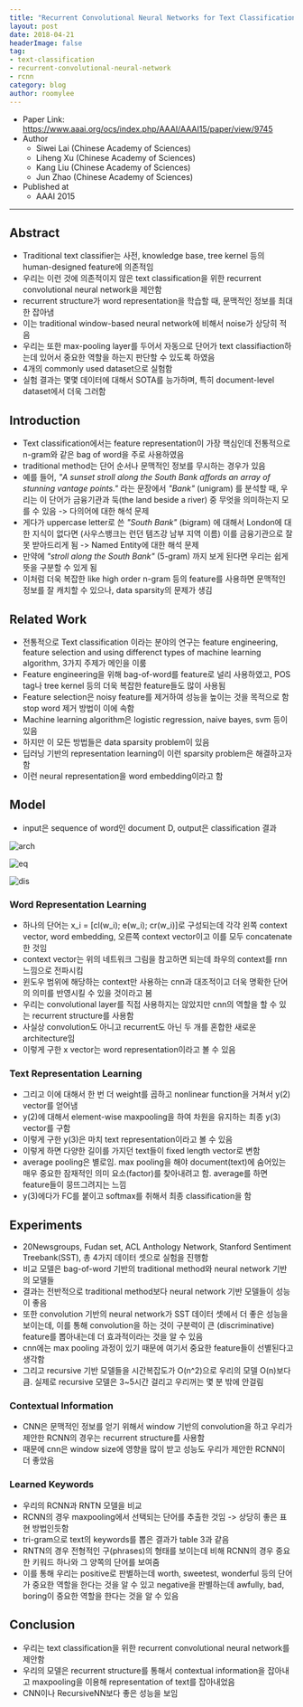 ```yaml
---
title: "Recurrent Convolutional Neural Networks for Text Classification (AAAI 2015)"
layout: post
date: 2018-04-21
headerImage: false
tag:
- text-classification
- recurrent-convolutional-neural-network
- rcnn
category: blog
author: roomylee
---
```


- Paper Link: <https://www.aaai.org/ocs/index.php/AAAI/AAAI15/paper/view/9745>
- Author
  - Siwei Lai (Chinese Academy of Sciences)
  - Liheng Xu (Chinese Academy of Sciences)
  - Kang Liu (Chinese Academy of Sciences)
  - Jun Zhao (Chinese Academy of Sciences)
- Published at
  - AAAI 2015

---

## Abstract

- Traditional text classifier는 사전, knowledge base, tree kernel 등의 human-designed feature에 의존적임
- 우리는 이런 것에 의존적이지 않은 text classification을 위한 recurrent convolutional neural network을 제안함
- recurrent structure가 word representation을 학습할 때, 문맥적인 정보를 최대한 잡아냄
- 이는 traditional window-based neural network에 비해서 noise가 상당히 적음
- 우리는 또한 max-pooling layer를 두어서 자동으로 단어가 text classifiaction하는데 있어서 중요한 역할을 하는지 판단할 수 있도록 하였음
- 4개의 commonly used dataset으로 실험함
- 실험 결과는 몇몇 데이터에 대해서 SOTA를 능가하며, 특히 document-level dataset에서 더욱 그러함

## Introduction

- Text classification에서는 feature representation이 가장 핵심인데 전통적으로 n-gram와 같은 bag of word을 주로 사용하였음
- traditional method는 단어 순서나 문맥적인 정보를 무시하는 경우가 있음
- 예를 들어, *"A sunset stroll along the South Bank affords an array of stunning vantage points."* 라는 문장에서 *"Bank"* (unigram) 를 분석할 때, 우리는 이 단어가 금융기관과 둑(the land beside a river) 중 무엇을 의미하는지 모를 수 있음 -> 다의어에 대한 해석 문제
- 게다가 uppercase letter로 쓴 *"South Bank"* (bigram) 에 대해서 London에 대한 지식이 없다면 (사우스뱅크는 런던 템즈강 남부 지역 이름) 이를 금융기관으로 잘 못 받아드리게 됨 -> Named Entity에 대한 해석 문제
- 만약에 *"stroll along the South Bank"* (5-gram) 까지 보게 된다면 우리는 쉽게 뜻을 구분할 수 있게 됨
- 이처럼 더욱 복잡한 like high order n-gram 등의 feature를 사용하면 문맥적인 정보를 잘 캐치할 수 있으나, data sparsity의 문제가 생김

## Related Work

- 전통적으로 Text classification 이라는 분야의 연구는 feature engineering, feature selection and using differenct types of machine learning algorithm, 3가지 주제가 메인을 이룸
- Feature engineering을 위해 bag-of-word를 feature로 널리 사용하였고, POS tag나 tree kernel 등의 더욱 복잡한 feature들도 많이 사용됨
- Feature selection은 noisy feature를 제거하여 성능을 높이는 것을 목적으로 함 stop word 제거 방법이 이에 속함
- Machine learning algorithm은 logistic regression, naive bayes, svm 등이 있음
- 하지만 이 모든 방법들은 data sparsity problem이 있음
- 딥러닝 기반의 representation learning이 이런 sparsity problem은 해결하고자 함
- 이런 neural representation을 word embedding이라고 함

## Model

- input은 sequence of word인 document D, output은 classification 결과

![arch](https://user-images.githubusercontent.com/15166794/39083820-2051fce8-45a6-11e8-884f-04910f73788b.png)

![eq](https://user-images.githubusercontent.com/15166794/39083821-208023f2-45a6-11e8-8fb4-53ab6f1b8d45.png)

![dis](https://user-images.githubusercontent.com/15166794/39083822-20c8505a-45a6-11e8-8d14-aa94e606dac9.png)

### Word Representation Learning

- 하나의 단어는 x_i = [cl(w_i); e(w_i); cr(w_i)]로 구성되는데 각각 왼쪽 context vector, word embedding, 오른쪽 context vector이고 이를 모두 concatenate한 것임
- context vector는 위의 네트워크 그림을 참고하면 되는데 좌우의 context를 rnn 느낌으로 전파시킴
- 윈도우 범위에 해당하는 context만 사용하는 cnn과 대조적이고 더욱 명확한 단어의 의미를 반영시킬 수 있을 것이라고 봄
- 우리는 convolutional layer를 직접 사용하지는 않았지만 cnn의 역할을 할 수 있는 recurrent structure를 사용함
- 사실상 convolution도 아니고 recurrent도 아닌 두 개를 혼합한 새로운 architecture임
- 이렇게 구한 x vector는 word representation이라고 볼 수 있음

### Text Representation Learning

- 그리고 이에 대해서 한 번 더 weight를 곱하고 nonlinear function을 거쳐서 y(2) vector를 얻어냄
- y(2)에 대해서 element-wise maxpooling을 하여 차원을 유지하는 최종 y(3) vector를 구함
- 이렇게 구한 y(3)은 마치 text representation이라고 볼 수 있음
- 이렇게 하면 다양한 길이를 가지던 text들이 fixed length vector로 변함
- average pooling은 별로임. max pooling을 해야 document(text)에 숨어있는 매우 중요한 잠재적인 의미 요소(factor)를 찾아내려고 함. average를 하면 feature들이 뭉뜨그려지는 느낌
- y(3)에다가 FC를 붙이고 softmax를 취해서 최종 classification을 함

## Experiments

- 20Newsgroups, Fudan set, ACL Anthology Network, Stanford Sentiment Treebank(SST), 총 4가지 데이터 셋으로 실험을 진행함
- 비교 모델은 bag-of-word 기반의 traditional method와 neural network 기반의 모델들
- 결과는 전반적으로 traditional method보다 neural network 기반 모델들이 성능이 좋음
- 또한 convolution 기반의 neural network가 SST 데이터 셋에서 더 좋은 성능을 보이는데, 이를 통해 convolution을 하는 것이 구분력이 큰 (discriminative) feature를 뽑아내는데 더 효과적이라는 것을 알 수 있음
- cnn에는 max pooling 과정이 있기 때문에 여기서 중요한 feature들이 선별된다고 생각함
- 그리고 recursive 기반 모델들을 시간복잡도가 O(n^2)으로 우리의 모델 O(n)보다 큼. 실제로 recursive 모델은 3~5시간 걸리고 우리꺼는 몇 분 밖에 안걸림

### Contextual Information

- CNN은 문맥적인 정보를 얻기 위해서 window 기반의 convolution을 하고 우리가 제안한 RCNN의 경우는 recurrent structure를 사용함
- 때문에 cnn은 window size에 영향을 많이 받고 성능도 우리가 제안한 RCNN이 더 좋았음

### Learned Keywords

- 우리의 RCNN과 RNTN 모델을 비교
- RCNN의 경우 maxpooling에서 선택되는 단어를 추출한 것임 -> 상당히 좋은 표현 방법인듯함
- tri-gram으로 text의 keywords를 뽑은 결과가 table 3과 같음
- RNTN의 경우 전형적인 구(phrases)의 형태를 보이는데 비해 RCNN의 경우 중요한 키워드 하나와 그 양쪽의 단어를 보여줌
- 이를 통해 우리는 positive로 판별하는데 worth, sweetest, wonderful 등의 단어가 중요한 역할을 한다는 것을 알 수 있고 negative을 판별하는데 awfully, bad, boring이 중요한 역할을 한다는 것을 알 수 있음

## Conclusion

- 우리는 text classification을 위한 recurrent convolutional neural network를 제안함
- 우리의 모델은 recurrent structure를 통해서 contextual information을 잡아내고 maxpooling을 이용해 representation of text를 잡아내었음
- CNN이나 RecursiveNN보다 좋은 성능을 보임
